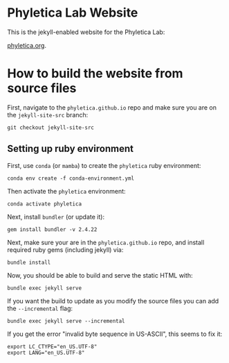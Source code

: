 # Phyletica Lab Website

This is the jekyll-enabled website for the Phyletica Lab:

[phyletica.org](http://phyletica.org).


# How to build the website from source files

First, navigate to the `phyletica.github.io` repo and make sure you are on the
`jekyll-site-src` branch:

    git checkout jekyll-site-src

## Setting up ruby environment

First, use `conda` (or `mamba`) to create the `phyletica` ruby environment:

    conda env create -f conda-environment.yml

Then activate the `phyletica` environment:

    conda activate phyletica

Next, install `bundler` (or update it):

    gem install bundler -v 2.4.22

Next, make sure your are in the `phyletica.github.io` repo, and install
required ruby gems (including jekyll) via:

    bundle install

Now, you should be able to build and serve the static HTML with:

    bundle exec jekyll serve

If you want the build to update as you modify the source files you can add the
`--incremental` flag:

    bundle exec jekyll serve --incremental

If you get the error "invalid byte sequence in US-ASCII", this seems to fix it:

    export LC_CTYPE="en_US.UTF-8"
    export LANG="en_US.UTF-8"
